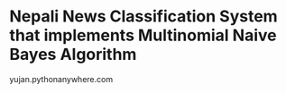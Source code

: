 # Nepali News Classification System that implements Multinomial Naive Bayes Algorithm

yujan.pythonanywhere.com
